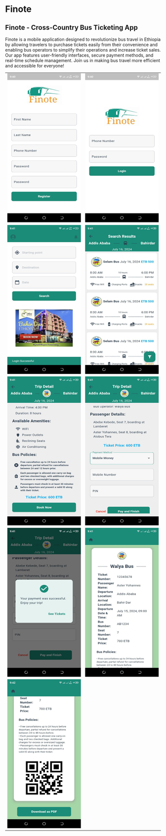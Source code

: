 # Finote

## Finote - Cross-Country Bus Ticketing App

Finote is a mobile application designed to revolutionize bus travel in Ethiopia by allowing travelers to purchase tickets easily from their convenience and enabling bus operators to simplify their operations and increase ticket sales. Our app features user-friendly interfaces, secure payment methods, and real-time schedule management. Join us in making bus travel more efficient and accessible for everyone!

<table>
  <tr>
  </tr>
  <tr>
    <td><img src="assets/screenshots/1.jpg" width=270 height=480></td>
    <td><img src="assets/screenshots/2.jpg" width=270 height=480></td>
  </tr>

  <tr>
    <td><img src="assets/screenshots/3.jpg" width=270 height=480></td>
    <td><img src="assets/screenshots/4.jpg" width=270 height=480></td>
  </tr>
  

  <tr>
    <td><img src="assets/screenshots/5.jpg" width=270 height=480></td>
    <td><img src="assets/screenshots/6.jpg" width=270 height=480></td>
  </tr>
  
  <tr>
    <td><img src="assets/screenshots/7.jpg" width=270 height=480></td>
    <td><img src="assets/screenshots/8.jpg" width=270 height=480></td>
  </tr>
          
  <tr>
    <td><img src="assets/screenshots/9.jpg" width=270 height=480></td>
  </tr>
          
          
 </table>
 
